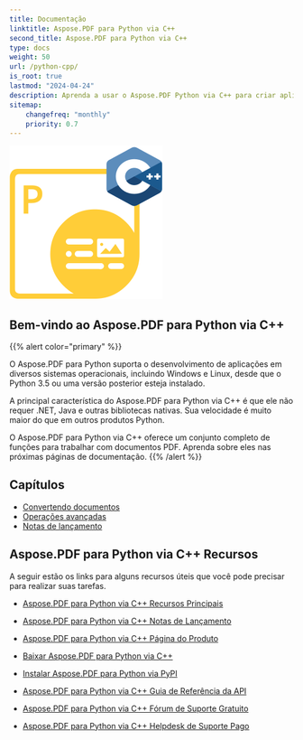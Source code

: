```yaml
---
title: Documentação
linktitle: Aspose.PDF para Python via C++
second_title: Aspose.PDF para Python via C++
type: docs
weight: 50
url: /python-cpp/
is_root: true
lastmod: "2024-04-24"
description: Aprenda a usar o Aspose.PDF Python via C++ para criar aplicações para processamento de documentos PDF em qualquer plataforma usando Python. Navegue por tutoriais, códigos de exemplo e muito mais.
sitemap:
    changefreq: "monthly"
    priority: 0.7
---
```


![Imagem do logotipo do Aspose.PDF para Python via C++](aspose_pdf-for-python-cpp.png)

## Bem-vindo ao Aspose.PDF para Python via C++

{{% alert color="primary" %}}

O Aspose.PDF para Python suporta o desenvolvimento de aplicações em diversos sistemas operacionais, incluindo Windows e Linux, desde que o Python 3.5 ou uma versão posterior esteja instalado.

A principal característica do Aspose.PDF para Python via C++ é que ele não requer .NET, Java e outras bibliotecas nativas. Sua velocidade é muito maior do que em outros produtos Python.

O Aspose.PDF para Python via C++ oferece um conjunto completo de funções para trabalhar com documentos PDF.
 Aprenda sobre eles nas próximas páginas de documentação.
{{% /alert %}}

## Capítulos

- [Convertendo documentos](/pdf/python-cpp/converting/)
- [Operações avançadas](/pdf/python-cpp/advanced-operations/)
- [Notas de lançamento](https://releases.aspose.com/pdf/pythoncpp/)

## Aspose.PDF para Python via C++ Recursos

A seguir estão os links para alguns recursos úteis que você pode precisar para realizar suas tarefas.

- [Aspose.PDF para Python via C++ Recursos Principais](/pdf/python-cpp/key-features/)
- [Aspose.PDF para Python via C++ Notas de Lançamento](https://releases.aspose.com/pdf/pythoncpp/)
- [Aspose.PDF para Python via C++ Página do Produto](https://products.aspose.com/pdf/python-cpp/)
- [Baixar Aspose.PDF para Python via C++](https://releases.aspose.com/pdf/pythoncpp/)
- [Instalar Aspose.PDF para Python via PyPI](https://pypi.org/project/aspose-pdf-cpp-for-python/)
- [Aspose.PDF para Python via C++ Guia de Referência da API](https://reference.aspose.com/pdf/python-cpp/)
- [Aspose.PDF para Python via C++ Fórum de Suporte Gratuito](https://forum.aspose.com/c/pdf/10)

- [Aspose.PDF para Python via C++ Helpdesk de Suporte Pago](https://helpdesk.aspose.com/)